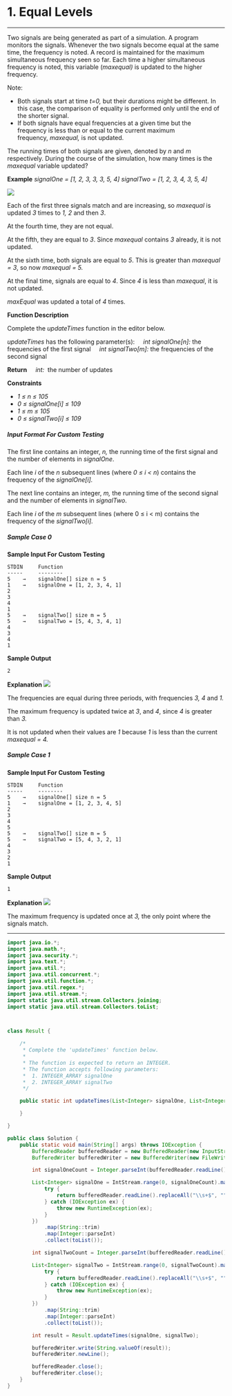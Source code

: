 # 1. Equal Levels
---
Two signals are being generated as part of a simulation. A program monitors the signals. Whenever the two signals become equal at the same time, the frequency is noted. A record is maintained for the maximum simultaneous frequency seen so far. Each time a higher simultaneous frequency is noted, this variable (_maxequal)_ is updated to the higher frequency.

Note:

-   Both signals start at time _t=0,_ but their durations might be different. In this case, the comparison of equality is performed only until the end of the shorter signal.
-   If both signals have equal frequencies at a given time but the frequency is less than or equal to the current maximum frequency, _maxequal,_ is not updated.

The running times of both signals are given, denoted by _n_ and _m_ respectively. During the course of the simulation, how many times is the _maxequal_ variable updated?

**Example**
_signalOne = [1, 2, 3, 3, 3, 5, 4]_
_signalTwo = [1, 2, 3, 4, 3, 5, 4]_ 

![](https://hrcdn.net/s3_pub/istreet-assets/-_2KQZ7eGUdtw5b-eXqoqA/equal_levels_example.svg)

Each of the first three signals match and are increasing, so _maxequal_ is updated _3_ times to _1, 2_ and then _3_.

At the fourth time, they are not equal.

At the fifth, they are equal to _3_. Since _maxequal_ contains _3_ already, it is not updated.

At the sixth time, both signals are equal to _5_. This is greater than _maxequal = 3_, so now _maxequal = 5._

At the final time, signals are equal to _4_. Since _4_ is less than _maxequal_, it is not updated.

_maxEqual_ was updated a total of _4_ times.

**Function Description**

Complete the _updateTimes_ function in the editor below.

_updateTimes_ has the following parameter(s):
    _int signalOne[n]:_ the frequencies of the first signal
    _int signalTwo[m]:_ the frequencies of the second signal

**Return**
    _int:_  the number of updates

**Constraints**
-   _1 ≤ n ≤ 105_ 
-   _0 ≤ signalOne[i] ≤ 109_
-   _1 ≤ m ≤ 105_
-   _0 ≤ signalTwo[i] ≤ 109_

##### Input Format For Custom Testing
The first line contains an integer, _n,_ the running time of the first signal and the number of elements in _signalOne_.

Each line _i_ of the _n_ subsequent lines (where _0 ≤ i < n_) contains the frequency of the _signalOne[i]._

The next line contains an integer, _m,_ the running time of the second signal and the number of elements in _signalTwo_.

Each line _i_ of the _m_ subsequent lines (where 0 ≤ i < m) contains the frequency of the _signalTwo[i]._

##### Sample Case 0
**Sample Input For Custom Testing**
```
STDIN     Function
-----     --------
5    →    signalOne[] size n = 5
1    →    signalOne = [1, 2, 3, 4, 1]
2
3
4
1
5    →    signalTwo[] size m = 5
5    →    signalTwo = [5, 4, 3, 4, 1]
4
3
4
1
```

**Sample Output**
```
2
```

**Explanation**
![](https://hrcdn.net/s3_pub/istreet-assets/4GXURla60sdIg3_CN6rQeA/equal_levels_sample_0.svg)

The frequencies are equal during three periods, with frequencies _3, 4_ and _1._

The maximum frequency is updated twice at _3_, and _4_, since _4_ is greater than _3._

It is not updated when their values are _1_ because _1_ is less than the current _maxequal = 4._

##### Sample Case 1
**Sample Input For Custom Testing**

```
STDIN     Function
-----     --------
5    →    signalOne[] size n = 5
1    →    signalOne = [1, 2, 3, 4, 5]
2
3
4
5
5    →    signalTwo[] size m = 5
5    →    signalTwo = [5, 4, 3, 2, 1]
4
3
2
1
```

**Sample Output**
```
1
```

**Explanation**
![](https://hrcdn.net/s3_pub/istreet-assets/Lslqu42DPtfALm0Ukk77GA/equal_levels_sample_1.svg)

The maximum frequency is updated once at _3,_ the only point where the signals match.

---

```java
import java.io.*;
import java.math.*;
import java.security.*;
import java.text.*;
import java.util.*;
import java.util.concurrent.*;
import java.util.function.*;
import java.util.regex.*;
import java.util.stream.*;
import static java.util.stream.Collectors.joining;
import static java.util.stream.Collectors.toList;



class Result {

    /*
     * Complete the 'updateTimes' function below.
     *
     * The function is expected to return an INTEGER.
     * The function accepts following parameters:
     *  1. INTEGER_ARRAY signalOne
     *  2. INTEGER_ARRAY signalTwo
     */

    public static int updateTimes(List<Integer> signalOne, List<Integer> signalTwo) {

    }

}

public class Solution {
    public static void main(String[] args) throws IOException {
        BufferedReader bufferedReader = new BufferedReader(new InputStreamReader(System.in));
        BufferedWriter bufferedWriter = new BufferedWriter(new FileWriter(System.getenv("OUTPUT_PATH")));

        int signalOneCount = Integer.parseInt(bufferedReader.readLine().trim());

        List<Integer> signalOne = IntStream.range(0, signalOneCount).mapToObj(i -> {
            try {
                return bufferedReader.readLine().replaceAll("\\s+$", "");
            } catch (IOException ex) {
                throw new RuntimeException(ex);
            }
        })
            .map(String::trim)
            .map(Integer::parseInt)
            .collect(toList());

        int signalTwoCount = Integer.parseInt(bufferedReader.readLine().trim());

        List<Integer> signalTwo = IntStream.range(0, signalTwoCount).mapToObj(i -> {
            try {
                return bufferedReader.readLine().replaceAll("\\s+$", "");
            } catch (IOException ex) {
                throw new RuntimeException(ex);
            }
        })
            .map(String::trim)
            .map(Integer::parseInt)
            .collect(toList());

        int result = Result.updateTimes(signalOne, signalTwo);

        bufferedWriter.write(String.valueOf(result));
        bufferedWriter.newLine();

        bufferedReader.close();
        bufferedWriter.close();
    }
}
```